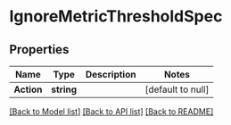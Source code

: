 # IgnoreMetricThresholdSpec

## Properties
Name | Type | Description | Notes
------------ | ------------- | ------------- | -------------
**Action** | **string** |  | [default to null]

[[Back to Model list]](../README.md#documentation-for-models) [[Back to API list]](../README.md#documentation-for-api-endpoints) [[Back to README]](../README.md)

